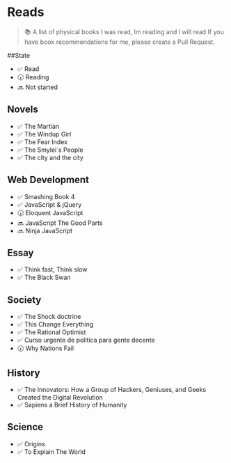 # Reads

> :books: A list of physical books I was read, Im reading and I will read
If you have book recommendations for me, please create a Pull Request.

##State

- :white_check_mark: Read
- :clock630: Reading
- :soon: Not started

## Novels

- :white_check_mark: The Martian
- :white_check_mark: The Windup Girl
- :white_check_mark: The Fear Index
- :white_check_mark: The Smylei´s People
- :white_check_mark: The city and the city

## Web Development

- :white_check_mark: Smashing Book 4
- :white_check_mark: JavaScript & jQuery
- :clock630: Eloquent JavaScript
- :soon: JavaScript The Good Parts
- :soon: Ninja JavaScript

## Essay

- :white_check_mark: Think fast, Think slow
- :white_check_mark: The Black Swan

## Society

- :white_check_mark: The Shock doctrine
- :white_check_mark: This Change Everything
- :white_check_mark: The Rational Optimist
- :white_check_mark: Curso urgente de politica para gente decente
- :clock630: Why Nations Fail

## History
- :white_check_mark: The Innovators: How a Group of Hackers, Geniuses, and Geeks Created the Digital Revolution
- :white_check_mark: Sapiens a Brief History of Humanity

## Science

- :white_check_mark: Origins
- :white_check_mark: To Explain The World
